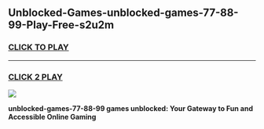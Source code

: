 
## Unblocked-Games-unblocked-games-77-88-99-Play-Free-s2u2m
<h3>
<a href="https://premium76.site?title=unblocked-games-77-88-99&ref=24M">CLICK TO PLAY</a></h3>
<hr>

<h3>
<a href="https://premium76.site?title=unblocked-games-77-88-99&ref=24M">CLICK 2 PLAY</a>
  
</h3>

<a href="https://premium76.site?title=unblocked-games-77-88-99&ref=24M"><img src="https://clearcache.store/games.png"></a>


**unblocked-games-77-88-99 games unblocked: Your Gateway to Fun and Accessible Online Gaming**
